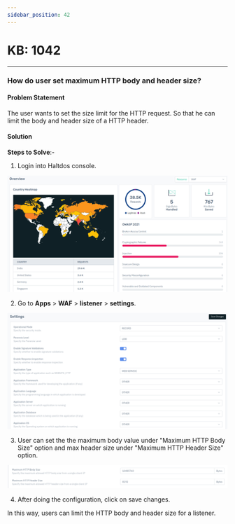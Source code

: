 ```yaml
---
sidebar_position: 42
---
```


# KB: 1042
-----------

### **How do user set maximum HTTP body and header size?**

#### **Problem Statement**

The user wants to set the size limit for the HTTP request. So that he can limit the body and header size of a HTTP header.

#### **Solution**

**Steps to Solve**:-

1. Login into Haltdos console.

![kb-1042](/img/waf/v8/kb/kb_1042_overview.png)

2. Go to **Apps** > **WAF** > **listener** > **settings**.

![kb-1042](/img/waf/v8/kb/kb_1042_setting.png)

3. User can set the the maximum body value under "Maximum HTTP Body Size" option and max header size under "Maximum HTTP Header Size" option.

![kb-1042](/img/waf/v8/kb/kb_1042_setting_http.png)

4. After doing the configuration, click on save changes.

In this way, users can limit the HTTP body and header size for a listener.
